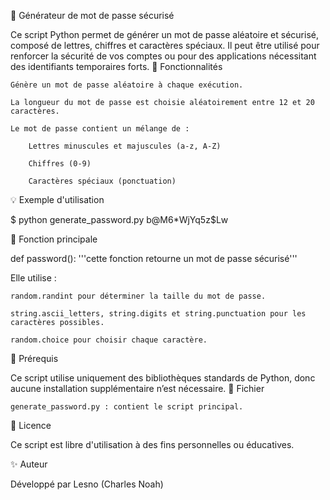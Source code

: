 🔐 Générateur de mot de passe sécurisé

Ce script Python permet de générer un mot de passe aléatoire et sécurisé, composé de lettres, chiffres et caractères spéciaux.
Il peut être utilisé pour renforcer la sécurité de vos comptes ou pour des applications nécessitant des identifiants temporaires forts.
📜 Fonctionnalités

    Génère un mot de passe aléatoire à chaque exécution.

    La longueur du mot de passe est choisie aléatoirement entre 12 et 20 caractères.

    Le mot de passe contient un mélange de :

        Lettres minuscules et majuscules (a-z, A-Z)

        Chiffres (0-9)

        Caractères spéciaux (ponctuation)

💡 Exemple d'utilisation

$ python generate_password.py
b@M6*WjYq5z$Lw

🧠 Fonction principale

def password():
    '''cette fonction retourne un mot de passe sécurisé'''

Elle utilise :

    random.randint pour déterminer la taille du mot de passe.

    string.ascii_letters, string.digits et string.punctuation pour les caractères possibles.

    random.choice pour choisir chaque caractère.

🔧 Prérequis

Ce script utilise uniquement des bibliothèques standards de Python, donc aucune installation supplémentaire n’est nécessaire.
📁 Fichier

    generate_password.py : contient le script principal.

📜 Licence

Ce script est libre d'utilisation à des fins personnelles ou éducatives.

✨ Auteur

Développé par Lesno (Charles Noah)
